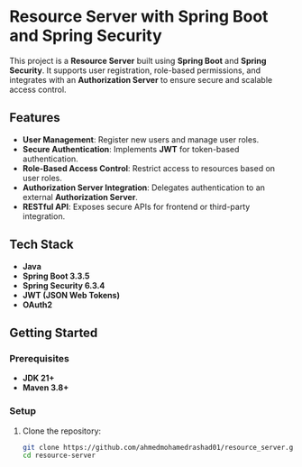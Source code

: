 # Resource Server with Spring Boot and Spring Security  

This project is a **Resource Server** built using **Spring Boot** and **Spring Security**. It supports user registration, role-based permissions, and integrates with an **Authorization Server** to ensure secure and scalable access control.  

## Features  
- **User Management**: Register new users and manage user roles.  
- **Secure Authentication**: Implements **JWT** for token-based authentication.  
- **Role-Based Access Control**: Restrict access to resources based on user roles.  
- **Authorization Server Integration**: Delegates authentication to an external **Authorization Server**.  
- **RESTful API**: Exposes secure APIs for frontend or third-party integration.  

## Tech Stack  
- **Java**  
- **Spring Boot 3.3.5**  
- **Spring Security 6.3.4**  
- **JWT (JSON Web Tokens)**  
- **OAuth2**  

## Getting Started  

### Prerequisites  
- **JDK 21+**  
- **Maven 3.8+**  
 

### Setup  
1. Clone the repository:  
   ```bash
   git clone https://github.com/ahmedmohamedrashad01/resource_server.git
   cd resource-server
